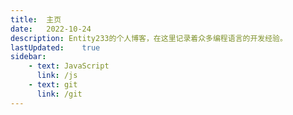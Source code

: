 ```yaml
---
title:  主页
date:   2022-10-24
description: Entity233的个人博客，在这里记录着众多编程语言的开发经验。
lastUpdated:    true
sidebar:
    - text: JavaScript
      link: /js
    - text: git
      link: /git
---
```

